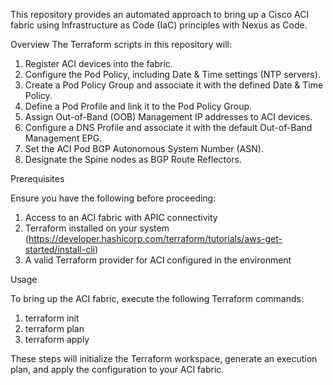 This repository provides an automated approach to bring up a Cisco ACI fabric using Infrastructure as Code (IaC) principles with Nexus as Code.

Overview
The Terraform scripts in this repository will:
1.	Register ACI devices into the fabric.
2.	Configure the Pod Policy, including Date & Time settings (NTP servers).
3.	Create a Pod Policy Group and associate it with the defined Date & Time Policy.
4.	Define a Pod Profile and link it to the Pod Policy Group.
5.	Assign Out-of-Band (OOB) Management IP addresses to ACI devices.
6.	Configure a DNS Profile and associate it with the default Out-of-Band Management EPG.
7.	Set the ACI Pod BGP Autonomous System Number (ASN).
8.	Designate the Spine nodes as BGP Route Reflectors.
   
Prerequisites

Ensure you have the following before proceeding:

1. Access to an ACI fabric with APIC connectivity
2. Terraform installed on your system (https://developer.hashicorp.com/terraform/tutorials/aws-get-started/install-cli)
3. A valid Terraform provider for ACI configured in the environment

Usage

To bring up the ACI fabric, execute the following Terraform commands:
1. terraform init
2. terraform plan
3. terraform apply

These steps will initialize the Terraform workspace, generate an execution plan, and apply the configuration to your ACI fabric.


